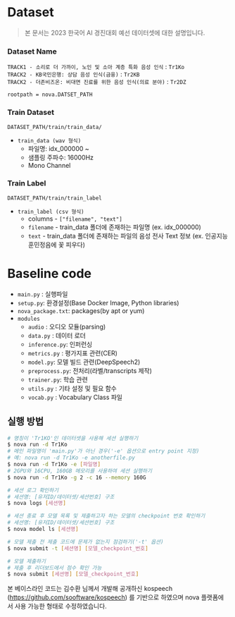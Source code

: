 
# Dataset
> 본 문서는 2023 한국어 AI 경진대회 예선 데이터셋에 대한 설명입니다.
### Dataset Name
`TRACK1 - 소리로 더 가까이, 노인 및 소아 계층 특화 음성 인식` : `Tr1Ko`  
`TRACK2 - KB국민은행: 상담 음성 인식(금융)` : `Tr2KB`  
`TRACK2 - 더존비즈온: 비대면 진료를 위한 음성 인식(의료 분야)` : `Tr2DZ`  

`rootpath = nova.DATSET_PATH`
### Train Dataset

`DATASET_PATH/train/train_data/`  
- `train_data (wav 형식)`
  - 파일명: idx_000000 ~ 
  - 샘플링 주파수: 16000Hz
  - Mono Channel


### Train Label

`DATASET_PATH/train/train_label`
  - `train_label (csv 형식)`
    - columns - `["filename", "text"]`
    - `filename` - train_data 폴더에 존재하는 파일명 (ex. idx_000000)
    - `text` - train_data 폴더에 존재하는 파일의 음성 전사 Text 정보 (ex. 인공지능 훈민정음에 꽃 피우다)


# Baseline code
- `main.py` : 실행파일
- `setup.py`: 환경설정(Base Docker Image, Python libraries)
- `nova_package.txt`: packages(by apt or yum)
- `modules`
  - `audio` : 오디오 모듈(parsing)
  - `data.py` : 데이터 로더
  - `inference.py`: 인퍼런싱
  - `metrics.py` : 평가지표 관련(CER)
  - `model.py`: 모델 빌드 관련(DeepSpeech2)
  - `preprocess.py`: 전처리(라벨/transcripts 제작)
  - `trainer.py`: 학습 관련
  - `utils.py` : 기타 설정 및 필요 함수
  - `vocab.py` : Vocabulary Class 파일

## 실행 방법
```bash
# 명칭이 'Tr1KO'인 데이터셋을 사용해 세션 실행하기
$ nova run -d Tr1Ko
# 메인 파일명이 'main.py'가 아닌 경우('-e' 옵션으로 entry point 지정)
# 예: nova run -d Tr1Ko -e anotherfile.py
$ nova run -d Tr1Ko -e [파일명]
# 2GPU와 16CPU, 160GB 메모리를 사용하여 세션 실행하기   
$ nova run -d Tr1Ko -g 2 -c 16 --memory 160G  

# 세션 로그 확인하기
# 세션명: [유저ID/데이터셋/세션번호] 구조
$ nova logs [세션명]

# 세션 종료 후 모델 목록 및 제출하고자 하는 모델의 checkpoint 번호 확인하기
# 세션명: [유저ID/데이터셋/세션번호] 구조
$ nova model ls [세션명]

# 모델 제출 전 제출 코드에 문제가 없는지 점검하기('-t' 옵션)
$ nova submit -t [세션명] [모델_checkpoint_번호]

# 모델 제출하기
# 제출 후 리더보드에서 점수 확인 가능
$ nova submit [세션명] [모델_checkpoint_번호]
```

본 베이스라인 코드는 김수환 님께서 개발해 공개하신 kospeech (https://github.com/sooftware/kospeech) 를 기반으로 하였으며 
nova 플랫폼에서 사용 가능한 형태로 수정하였습니다.
